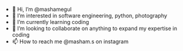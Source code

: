 - 👋 Hi, I’m @mashamegul
- 👀 I’m interested in software engineering, python, photography
- 🌱 I’m currently learning coding
- 💞️ I’m looking to collaborate on anything to expand my expertise in coding
- 📫 How to reach me @masham.s on instagram

<!---
mashamegul/mashamegul is a ✨ special ✨ repository because its `README.md` (this file) appears on your GitHub profile.
You can click the Preview link to take a look at your changes.
--->
